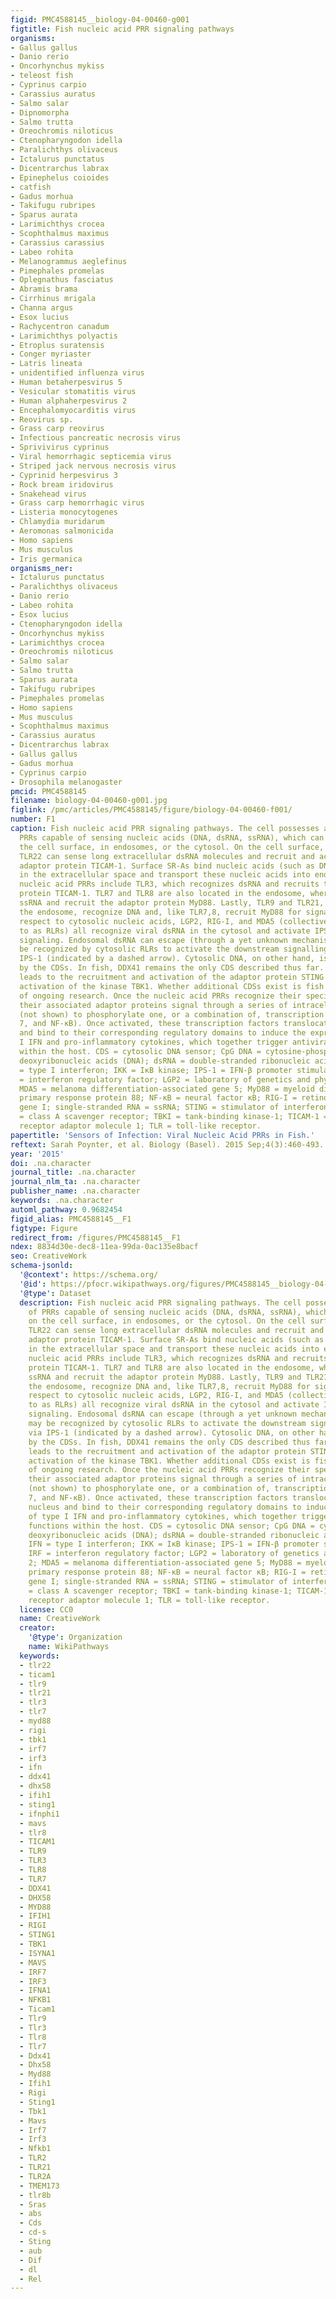 ```yaml
---
figid: PMC4588145__biology-04-00460-g001
figtitle: Fish nucleic acid PRR signaling pathways
organisms:
- Gallus gallus
- Danio rerio
- Oncorhynchus mykiss
- teleost fish
- Cyprinus carpio
- Carassius auratus
- Salmo salar
- Dipnomorpha
- Salmo trutta
- Oreochromis niloticus
- Ctenopharyngodon idella
- Paralichthys olivaceus
- Ictalurus punctatus
- Dicentrarchus labrax
- Epinephelus coioides
- catfish
- Gadus morhua
- Takifugu rubripes
- Sparus aurata
- Larimichthys crocea
- Scophthalmus maximus
- Carassius carassius
- Labeo rohita
- Melanogrammus aeglefinus
- Pimephales promelas
- Oplegnathus fasciatus
- Abramis brama
- Cirrhinus mrigala
- Channa argus
- Esox lucius
- Rachycentron canadum
- Larimichthys polyactis
- Etroplus suratensis
- Conger myriaster
- Latris lineata
- unidentified influenza virus
- Human betaherpesvirus 5
- Vesicular stomatitis virus
- Human alphaherpesvirus 2
- Encephalomyocarditis virus
- Reovirus sp.
- Grass carp reovirus
- Infectious pancreatic necrosis virus
- Sprivivirus cyprinus
- Viral hemorrhagic septicemia virus
- Striped jack nervous necrosis virus
- Cyprinid herpesvirus 3
- Rock bream iridovirus
- Snakehead virus
- Grass carp hemorrhagic virus
- Listeria monocytogenes
- Chlamydia muridarum
- Aeromonas salmonicida
- Homo sapiens
- Mus musculus
- Iris germanica
organisms_ner:
- Ictalurus punctatus
- Paralichthys olivaceus
- Danio rerio
- Labeo rohita
- Esox lucius
- Ctenopharyngodon idella
- Oncorhynchus mykiss
- Larimichthys crocea
- Oreochromis niloticus
- Salmo salar
- Salmo trutta
- Sparus aurata
- Takifugu rubripes
- Pimephales promelas
- Homo sapiens
- Mus musculus
- Scophthalmus maximus
- Carassius auratus
- Dicentrarchus labrax
- Gallus gallus
- Gadus morhua
- Cyprinus carpio
- Drosophila melanogaster
pmcid: PMC4588145
filename: biology-04-00460-g001.jpg
figlink: /pmc/articles/PMC4588145/figure/biology-04-00460-f001/
number: F1
caption: Fish nucleic acid PRR signaling pathways. The cell possesses a number of
  PRRs capable of sensing nucleic acids (DNA, dsRNA, ssRNA), which can be found on
  the cell surface, in endosomes, or the cytosol. On the cell surface, the fish-specific
  TLR22 can sense long extracellular dsRNA molecules and recruit and activate the
  adaptor protein TICAM-1. Surface SR-As bind nucleic acids (such as DNA and dsRNA)
  in the extracellular space and transport these nucleic acids into endosomes. Endosomal
  nucleic acid PRRs include TLR3, which recognizes dsRNA and recruits the adaptor
  protein TICAM-1. TLR7 and TLR8 are also located in the endosome, where they recognize
  ssRNA and recruit the adaptor protein MyD88. Lastly, TLR9 and TLR21, located in
  the endosome, recognize DNA and, like TLR7,8, recruit MyD88 for signaling. With
  respect to cytosolic nucleic acids, LGP2, RIG-I, and MDA5 (collectively referred
  to as RLRs) all recognize viral dsRNA in the cytosol and activate IPS-1 for downstream
  signaling. Endosomal dsRNA can escape (through a yet unknown mechanism), which may
  be recognized by cytosolic RLRs to activate the downstream signalling pathway via
  IPS-1 (indicated by a dashed arrow). Cytosolic DNA, on other hand, is recognized
  by the CDSs. In fish, DDX41 remains the only CDS described thus far. DDX41 activation
  leads to the recruitment and activation of the adaptor protein STING and subsequent
  activation of the kinase TBK1. Whether additional CDSs exist is fish is an area
  of ongoing research. Once the nucleic acid PRRs recognize their specific ligands,
  their associated adaptor proteins signal through a series of intracellular kinases
  (not shown) to phosphorylate one, or a combination of, transcription factors (IRF3,
  7, and NF-κB). Once activated, these transcription factors translocate to the nucleus
  and bind to their corresponding regulatory domains to induce the expression of type
  I IFN and pro-inflammatory cytokines, which together trigger antiviral functions
  within the host. CDS = cytosolic DNA sensor; CpG DNA = cytosine-phosphate-guanosine
  deoxyribonucleic acids (DNA); dsRNA = double-stranded ribonucleic acids (RNA); IFN
  = type I interferon; IKK = IκB kinase; IPS-1 = IFN-β promoter stimulator 1; IRF
  = interferon regulatory factor; LGP2 = laboratory of genetics and physiology 2;
  MDA5 = melanoma differentiation-associated gene 5; MyD88 = myeloid differentiation
  primary response protein 88; NF-κB = neural factor κB; RIG-I = retinoic acid-inducible
  gene I; single-stranded RNA = ssRNA; STING = stimulator of interferon genes; SR-A
  = class A scavenger receptor; TBKI = tank-binding kinase-1; TICAM-1 = toll-like
  receptor adaptor molecule 1; TLR = toll-like receptor.
papertitle: 'Sensors of Infection: Viral Nucleic Acid PRRs in Fish.'
reftext: Sarah Poynter, et al. Biology (Basel). 2015 Sep;4(3):460-493.
year: '2015'
doi: .na.character
journal_title: .na.character
journal_nlm_ta: .na.character
publisher_name: .na.character
keywords: .na.character
automl_pathway: 0.9682454
figid_alias: PMC4588145__F1
figtype: Figure
redirect_from: /figures/PMC4588145__F1
ndex: 8834d30e-dec8-11ea-99da-0ac135e8bacf
seo: CreativeWork
schema-jsonld:
  '@context': https://schema.org/
  '@id': https://pfocr.wikipathways.org/figures/PMC4588145__biology-04-00460-g001.html
  '@type': Dataset
  description: Fish nucleic acid PRR signaling pathways. The cell possesses a number
    of PRRs capable of sensing nucleic acids (DNA, dsRNA, ssRNA), which can be found
    on the cell surface, in endosomes, or the cytosol. On the cell surface, the fish-specific
    TLR22 can sense long extracellular dsRNA molecules and recruit and activate the
    adaptor protein TICAM-1. Surface SR-As bind nucleic acids (such as DNA and dsRNA)
    in the extracellular space and transport these nucleic acids into endosomes. Endosomal
    nucleic acid PRRs include TLR3, which recognizes dsRNA and recruits the adaptor
    protein TICAM-1. TLR7 and TLR8 are also located in the endosome, where they recognize
    ssRNA and recruit the adaptor protein MyD88. Lastly, TLR9 and TLR21, located in
    the endosome, recognize DNA and, like TLR7,8, recruit MyD88 for signaling. With
    respect to cytosolic nucleic acids, LGP2, RIG-I, and MDA5 (collectively referred
    to as RLRs) all recognize viral dsRNA in the cytosol and activate IPS-1 for downstream
    signaling. Endosomal dsRNA can escape (through a yet unknown mechanism), which
    may be recognized by cytosolic RLRs to activate the downstream signalling pathway
    via IPS-1 (indicated by a dashed arrow). Cytosolic DNA, on other hand, is recognized
    by the CDSs. In fish, DDX41 remains the only CDS described thus far. DDX41 activation
    leads to the recruitment and activation of the adaptor protein STING and subsequent
    activation of the kinase TBK1. Whether additional CDSs exist is fish is an area
    of ongoing research. Once the nucleic acid PRRs recognize their specific ligands,
    their associated adaptor proteins signal through a series of intracellular kinases
    (not shown) to phosphorylate one, or a combination of, transcription factors (IRF3,
    7, and NF-κB). Once activated, these transcription factors translocate to the
    nucleus and bind to their corresponding regulatory domains to induce the expression
    of type I IFN and pro-inflammatory cytokines, which together trigger antiviral
    functions within the host. CDS = cytosolic DNA sensor; CpG DNA = cytosine-phosphate-guanosine
    deoxyribonucleic acids (DNA); dsRNA = double-stranded ribonucleic acids (RNA);
    IFN = type I interferon; IKK = IκB kinase; IPS-1 = IFN-β promoter stimulator 1;
    IRF = interferon regulatory factor; LGP2 = laboratory of genetics and physiology
    2; MDA5 = melanoma differentiation-associated gene 5; MyD88 = myeloid differentiation
    primary response protein 88; NF-κB = neural factor κB; RIG-I = retinoic acid-inducible
    gene I; single-stranded RNA = ssRNA; STING = stimulator of interferon genes; SR-A
    = class A scavenger receptor; TBKI = tank-binding kinase-1; TICAM-1 = toll-like
    receptor adaptor molecule 1; TLR = toll-like receptor.
  license: CC0
  name: CreativeWork
  creator:
    '@type': Organization
    name: WikiPathways
  keywords:
  - tlr22
  - ticam1
  - tlr9
  - tlr21
  - tlr3
  - tlr7
  - myd88
  - rigi
  - tbk1
  - irf7
  - irf3
  - ifn
  - ddx41
  - dhx58
  - ifih1
  - sting1
  - ifnphi1
  - mavs
  - tlr8
  - TICAM1
  - TLR9
  - TLR3
  - TLR8
  - TLR7
  - DDX41
  - DHX58
  - MYD88
  - IFIH1
  - RIGI
  - STING1
  - TBK1
  - ISYNA1
  - MAVS
  - IRF7
  - IRF3
  - IFNA1
  - NFKB1
  - Ticam1
  - Tlr9
  - Tlr3
  - Tlr8
  - Tlr7
  - Ddx41
  - Dhx58
  - Myd88
  - Ifih1
  - Rigi
  - Sting1
  - Tbk1
  - Mavs
  - Irf7
  - Irf3
  - Nfkb1
  - TLR2
  - TLR21
  - TLR2A
  - TMEM173
  - tlr8b
  - Sras
  - abs
  - Cds
  - cd-s
  - Sting
  - aub
  - Dif
  - dl
  - Rel
---
```

